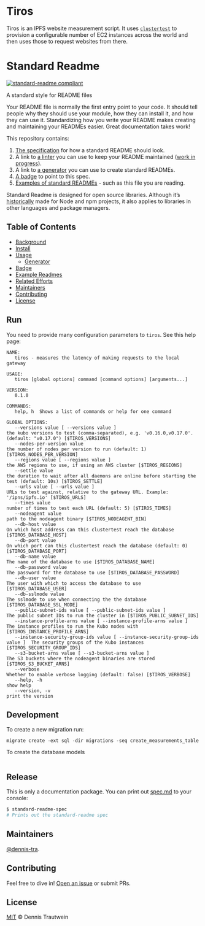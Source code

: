 # Tiros

Tiros is an IPFS website measurement script. It uses [`clustertest`](https://github.com/gusegger/clustertest) to provision a configurable number of EC2 instances across the world and then uses those to request websites from there. 



# Standard Readme

[![standard-readme compliant](https://img.shields.io/badge/readme%20style-standard-brightgreen.svg?style=flat-square)](https://github.com/RichardLitt/standard-readme)

A standard style for README files

Your README file is normally the first entry point to your code. It should tell people why they should use your module, how they can install it, and how they can use it. Standardizing how you write your README makes creating and maintaining your READMEs easier. Great documentation takes work!

This repository contains:

1. [The specification](spec.md) for how a standard README should look.
2. A link to [a linter](https://github.com/RichardLitt/standard-readme-preset) you can use to keep your README maintained ([work in progress](https://github.com/RichardLitt/standard-readme/issues/5)).
3. A link to [a generator](https://github.com/RichardLitt/generator-standard-readme) you can use to create standard READMEs.
4. [A badge](#badge) to point to this spec.
5. [Examples of standard READMEs](example-readmes/) - such as this file you are reading.

Standard Readme is designed for open source libraries. Although it’s [historically](#background) made for Node and npm projects, it also applies to libraries in other languages and package managers.


## Table of Contents

- [Background](#background)
- [Install](#install)
- [Usage](#usage)
    - [Generator](#generator)
- [Badge](#badge)
- [Example Readmes](#example-readmes)
- [Related Efforts](#related-efforts)
- [Maintainers](#maintainers)
- [Contributing](#contributing)
- [License](#license)

## Run

You need to provide many configuration parameters to `tiros`. See this help page:

```text
NAME:
   tiros - measures the latency of making requests to the local gateway

USAGE:
   tiros [global options] command [command options] [arguments...]

VERSION:
   0.1.0

COMMANDS:
   help, h  Shows a list of commands or help for one command

GLOBAL OPTIONS:
   --versions value [ --versions value ]                                        the kubo versions to test (comma-separated), e.g. 'v0.16.0,v0.17.0'. (default: "v0.17.0") [$TIROS_VERSIONS]
   --nodes-per-version value                                                    the number of nodes per version to run (default: 1) [$TIROS_NODES_PER_VERSION]
   --regions value [ --regions value ]                                          the AWS regions to use, if using an AWS cluster [$TIROS_REGIONS]
   --settle value                                                               the duration to wait after all daemons are online before starting the test (default: 10s) [$TIROS_SETTLE]
   --urls value [ --urls value ]                                                URLs to test against, relative to the gateway URL. Example: '/ipns/ipfs.io' [$TIROS_URLS]
   --times value                                                                number of times to test each URL (default: 5) [$TIROS_TIMES]
   --nodeagent value                                                            path to the nodeagent binary [$TIROS_NODEAGENT_BIN]
   --db-host value                                                              On which host address can this clustertest reach the database [$TIROS_DATABASE_HOST]
   --db-port value                                                              On which port can this clustertest reach the database (default: 0) [$TIROS_DATABASE_PORT]
   --db-name value                                                              The name of the database to use [$TIROS_DATABASE_NAME]
   --db-password value                                                          The password for the database to use [$TIROS_DATABASE_PASSWORD]
   --db-user value                                                              The user with which to access the database to use [$TIROS_DATABASE_USER]
   --db-sslmode value                                                           The sslmode to use when connecting the the database [$TIROS_DATABASE_SSL_MODE]
   --public-subnet-ids value [ --public-subnet-ids value ]                      The public subnet IDs to run the cluster in [$TIROS_PUBLIC_SUBNET_IDS]
   --instance-profile-arns value [ --instance-profile-arns value ]              The instance profiles to run the Kubo nodes with [$TIROS_INSTANCE_PROFILE_ARNS]
   --instance-security-group-ids value [ --instance-security-group-ids value ]  The security groups of the Kubo instances [$TIROS_SECURITY_GROUP_IDS]
   --s3-bucket-arns value [ --s3-bucket-arns value ]                            The S3 buckets where the nodeagent binaries are stored [$TIROS_S3_BUCKET_ARNS]
   --verbose                                                                    Whether to enable verbose logging (default: false) [$TIROS_VERBOSE]
   --help, -h                                                                   show help
   --version, -v                                                                print the version
```

## Development

To create a new migration run:

```shell
migrate create -ext sql -dir migrations -seq create_measurements_table
```

To create the database models

```shell

```

## Release

This is only a documentation package. You can print out [spec.md](spec.md) to your console:

```sh
$ standard-readme-spec
# Prints out the standard-readme spec
```

## Maintainers

[@dennis-tra](https://github.com/dennis-tra).

## Contributing

Feel free to dive in! [Open an issue](https://github.com/RichardLitt/standard-readme/issues/new) or submit PRs.

## License

[MIT](LICENSE) © Dennis Trautwein
